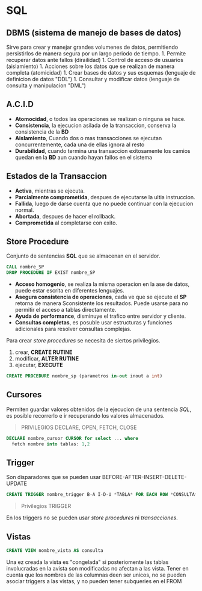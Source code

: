 # SQL

## DBMS (sistema de manejo de bases de datos)

  Sirve para crear y manejar grandes volumenes de datos, permitiendo persistirlos de manera segura por 
  un largo periodo de tiempo.
    1. Permite recuperar datos ante fallos (dirailidad)
    1. Control de acceso de usuarios (aislamiento)
    1. Acciones sobre los datos que se realizan de manera completa (atomicidad)
    1. Crear bases de datos y sus esquemas (lenguaje de definicion de datos "DDL")
    1. Consultar y modificar datos (lenguaje de consulta y manipulacion "DML")


## A.C.I.D
  * **Atomocidad**, o todos las operaciones se realizan o ninguna se hace.
  * **Consistencia**, la ejecucion asilada de la transaccion, conserva la consistencia de la **BD**
  * **Aislamiento**, Cuando dos o mas transacciones se ejecutan concurrentemente, cada una de ellas ignora al resto
  * **Durabilidad**, cuando termina una transaccion exitosamente los camios quedan en la **BD** aun cuando hayan fallos en el sistema

## Estados de la Transaccion

  * **Activa**, mientras se ejecuta.
  * **Parcialmente comprometida**, despues de ejecutarse la ultia instruccion.
  * **Fallida**, luego de darse cuenta que no puede continuar con la ejecucion normal.
  * **Abortada**, despues de hacer el rollback.
  * **Comprometida** al completarse con exito.

## Store Procedure
  
  Conjunto de sentencias **SQL** que se almacenan en el servidor.
  ```SQL
  CALL nombre_SP
  DROP PROCEDURE IF EXIST nombre_SP

  ```
  * **Acceso homogenio**, se realiza la misma operacion en la ase de datos, puede estar escrita en diferentes lenguajes.
  * **Asegura consistencia de operaciones**, cada ve que se ejecute el **SP** retorna de manera Sconsistente los resultados.
  Puede usarse para no permitir el acceso a tablas directamente.
  * **Ayuda de performance**, disminuye el trafico entre servidor y cliente.
  * **Consultas completas**, es posuble usar estructuras y funciones adicionales para resolver consultas complejas.

  Para crear *store procedures* se necesita de siertos privilegios. 
  1. crear, **CREATE RUTINE**
  1. modificar, **ALTER RUTINE**
  1. ejecutar, **EXECUTE**

  ```SQL
  CREATE PROCEDURE nombre_sp (parametros in-out inout a int) 
  ```

## Cursores
  Permiten guardar valores obtenidos de la ejecucion de una sentencia *SQL*, es posible recorrerlo e ir recuperando los valores almacenados.

  > PRIVILEGIOS
  > DECLARE, OPEN, FETCH, CLOSE

  ```SQL 
  DECLARE nombre_cursor CURSOR for select ... where
    fetch nombre into tablas: 1,2
  ```


## Trigger

  Son disparadores que se pueden usar BEFORE-AFTER-INSERT-DELETE-UPDATE
  ```SQL
  CREATE TRIGGER nombre_trigger B-A I-D-U *TABLA* FOR EACH ROW *CONSULTA*JJO

  ```

  > Privilegios TRIGGER

  En los triggers no se pueden usar *store procedures* ni *transacciones*.

## Vistas
  ```SQL
  CREATE VIEW nombre_vista AS consulta
  ```

  Una ez creada la vista es "congelada" si posteriomente las tablas involucradas en la avista son modificadas no afectan a las vista.
  Tener en cuenta que los nombres de las columnas deen ser unicos, no se pueden asociar triggers a las vistas, y no pueden tener subqueries en el FROM
